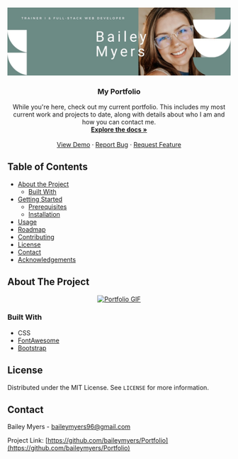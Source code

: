 <!-- PROJECT LOGO -->
<br />
<p align="center">
  <a href="https://github.com/baileymyers/Portfolio">
    <img src="./assets/media/banner.jpg" alt="Portfolio Banner" width="auto" height="auto">
  </a>

  <h3 align="center">My Portfolio</h3>

  <p align="center">
    While you're here, check out my current portfolio. This includes my most current work and projects to date, along with details about who I am and how you can contact me.
    <br />
    <a href="https://github.com/baileymyers/Portfolio"><strong>Explore the docs »</strong></a>
    <br />
    <br />
    <a href="https://github.com/baileymyers/Portfolio">View Demo</a>
    ·
    <a href="https://github.com/baileymyers/Portfolio/issues">Report Bug</a>
    ·
    <a href="https://github.com/baileymyers/Portfolio/issues">Request Feature</a>
  </p>
</p>



<!-- TABLE OF CONTENTS -->
## Table of Contents

* [About the Project](#about-the-project)
  * [Built With](#built-with)
* [Getting Started](#getting-started)
  * [Prerequisites](#prerequisites)
  * [Installation](#installation)
* [Usage](#usage)
* [Roadmap](#roadmap)
* [Contributing](#contributing)
* [License](#license)
* [Contact](#contact)
* [Acknowledgements](#acknowledgements)



<!-- ABOUT THE PROJECT -->
## About The Project

<p align="center">
    <a href="https://baileymyers.github.io/Portfolio/">
        <img src="./assets/media/portfoliogif.gif" alt="Portfolio GIF" width="auto" height="auto">
    </a>
</p>


### Built With

* CSS
* [FontAwesome](https://fontawesome.com/)
* [Bootstrap](https://getbootstrap.com/)

<!-- LICENSE -->
## License

Distributed under the MIT License. See `LICENSE` for more information.



<!-- CONTACT -->
## Contact

Bailey Myers - baileymyers96@gmail.com

Project Link: [https://github.com/baileymyers/Portfolio](https://github.com/baileymyers/Portfolio)